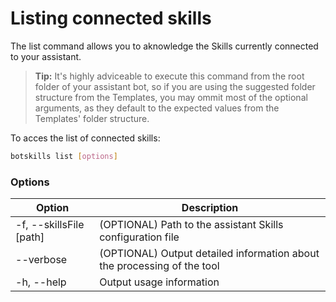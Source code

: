 # Listing connected skills

The list command allows you to aknowledge the Skills currently connected to your assistant.

> **Tip:** It's highly adviceable to execute this command from the root folder of your assistant bot, so if you are using the suggested folder structure from the Templates, you may ommit most of the optional arguments, as they default to the expected values from the Templates' folder structure.

To acces the list of connected skills:
```bash
botskills list [options]
```

### Options

| Option                   | Description                                                             |
|--------------------------|-------------------------------------------------------------------------|
| -f, --skillsFile [path]  | (OPTIONAL) Path to the assistant Skills configuration file              |
| --verbose                | (OPTIONAL) Output detailed information about the processing of the tool |
| -h, --help               | Output usage information                                                |
